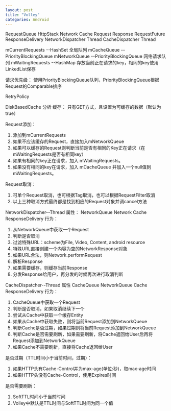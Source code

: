 ```yaml
---
layout: post
title: "Volley"
categories: Android
---
```

RequestQueue
HttpStack
Network
Cache
Request
Response
RequestFuture
ResponseDelivery
NetworkDispatcher  Thread
CacheDispatcher    Thread


mCurrentRequests  --HashSet  全局队列
mCacheQueue       --PriorityBlockingQueue
mNetworkQueue     --PriorityBlockingQueue   网络请求队列
mWaitingRequests  --HashMap 存放当前正在请求的key，相同的key使用LinkedList保存


请求优先级：
使用PriorityBlockingQueue队列，PriorityBlockingQueue根据Request的Comparable排序

RetryPolicy

DiskBasedCache 分析
缓存：
只有GET方式，且设置为可缓存的数据（默认为true）


Request添加：
1. 添加到mCurrentRequests
2. 如果不应该缓存的Request，直接加入mNetworkQueue
3. 如果可以缓存的Request则判断当前是否有相同的Key正在请求（在mWaitingRequests是否有相同key）
4. 如果有相同的key正在请求，加入 mWaitingRequests。
5. 如果没有相同的key在请求，加入 mCacheQueue 并加入一个null值到 mWaitingRequests。

Request取消：
1. 可单个Request取消，也可根据Tag取消，也可以根据RequestFilter取消
2. 以上三种取消方式最终都是找到相应的Request对象并调cancel方法



NetworkDispatcher--Thread
属性：
NetworkQueue
Network
Cache
ResponseDelivery
行为：
1. 从NetworkQueue中获取一个Request
2. 判断是否取消
3. 过滤特殊URL：scheme为File, Video, Content, android resource
4. 特殊URL直接创建一个内容为空的NetworkResponse对象
5. 如果URL合法，则Network.performRequest
6. 解析Response
7. 如果需要缓存，则缓存当前Response
8. 分发Response给用户，再分发的时候再次进行取消判断




CacheDispatcher--Thread
属性
CacheQueue
NetworkQueue
Cache
ResponseDelivery
行为：
1. CacheQueue中获取一个Request
2. 判断是否取消，如果取消继续下一个
3. 尝试从Cache中获取一个缓存Entity
4. 如果从Cache中获取失败，则将当前Request添加到NetworkQueue
5. 判断Cache是否过期，如果过期则将当前Request添加到NetworkQueue
6. 判断Cache是否需要刷新，如果需要刷新，将Cache返回给User后再将Request添加到NetworkQueue
7. 如果Cache不需要刷新，直接将Cache返回给User



是否过期（TTL时间小于当前时间，过期）：
1. 如果HTTP头有Cache-Control并为max-age(单位:秒)，取max-age时间
2. 如果HTTP头没有Cache-Control，使用Expires时间

是否需要刷新：
1. SoftTTL时间小于当前时间
2. Volley中默认是TTL时间与SoftTTL时间为同一个值
